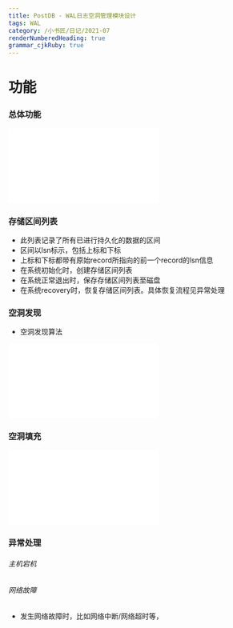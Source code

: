 ```yaml
---
title: PostDB - WAL日志空洞管理模块设计
tags: WAL 
category: /小书匠/日记/2021-07
renderNumberedHeading: true
grammar_cjkRuby: true
---
```



# 功能
### 总体功能

![绘图](./attachments/1626283921116.drawio.html)

### 存储区间列表
- 此列表记录了所有已进行持久化的数据的区间
- 区间以lsn标示，包括上标和下标
- 上标和下标都带有原始record所指向的前一个record的lsn信息
- 在系统初始化时，创建存储区间列表
- 在系统正常退出时，保存存储区间列表至磁盘
- 在系统recovery时，恢复存储区间列表。具体恢复流程见异常处理

### 空洞发现

- 空洞发现算法

![绘图](./attachments/1626064228154.drawio.html)


### 空洞填充

![绘图](./attachments/1626068651977.drawio.html)



### 异常处理
###### 主机宕机


###### 网络故障
- 发生网络故障时，比如网络中断/网络超时等，





